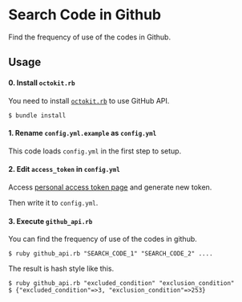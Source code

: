 # Search Code in Github

Find the frequency of use of the codes in Github.

## Usage

#### 0. Install `octokit.rb`

You need to install [`octokit.rb`](https://github.com/octokit/octokit.rb) to use GitHub API.

```shell
$ bundle install
```

#### 1. Rename `config.yml.example` as `config.yml`

This code loads `config.yml` in the first step to setup.

#### 2. Edit `access_token` in `config.yml`

Access [personal access token page](https://github.com/settings/tokens) and generate new token.

Then write it to `config.yml`.

#### 3. Execute `github_api.rb`

You can find the frequency of use of the codes in github.

```shell
$ ruby github_api.rb "SEARCH_CODE_1" "SEARCH_CODE_2" ....
```

The result is hash style like this.

```shell
$ ruby github_api.rb "excluded_condition" "exclusion_condition"
$ {"excluded_condition"=>3, "exclusion_condition"=>253}
```
